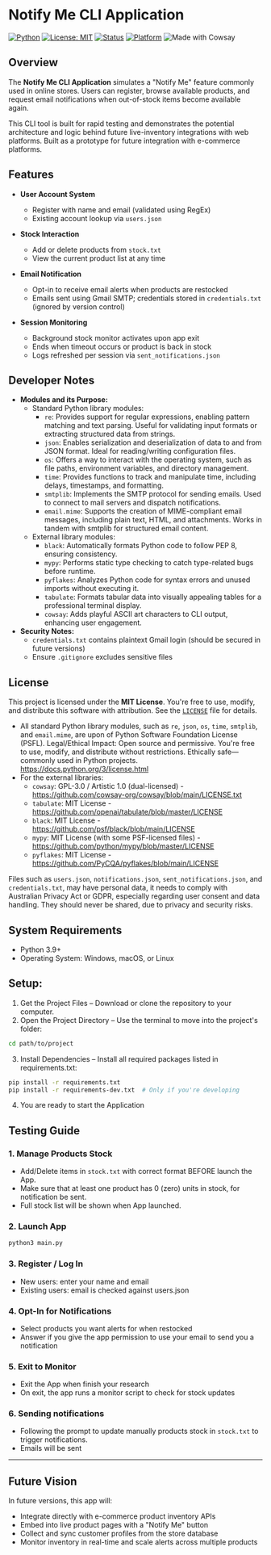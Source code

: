 # Notify Me CLI Application

[![Python](https://img.shields.io/badge/python-3.9+-blue.svg)](https://www.python.org/)
[![License: MIT](https://img.shields.io/badge/License-MIT-yellow.svg)](LICENSE)
[![Status](https://img.shields.io/badge/status-prototype-orange.svg)]()
[![Platform](https://img.shields.io/badge/platform-CLI-lightgrey.svg)]()
![Made with Cowsay](https://img.shields.io/badge/made%20with-cowsay-ff69b4?style=flat-square&logo=gnu&logoColor=white)

## Overview

The **Notify Me CLI Application** simulates a "Notify Me" feature commonly used in online stores. Users can register, browse available products, and request email notifications when out-of-stock items become available again.

This CLI tool is built for rapid testing and demonstrates the potential architecture and logic behind future live-inventory integrations with web platforms. Built as a prototype for future integration with e-commerce platforms.

## Features
- **User Account System**
  - Register with name and email (validated using RegEx)
  - Existing account lookup via `users.json`

- **Stock Interaction**
  - Add or delete products from `stock.txt`
  - View the current product list at any time

- **Email Notification**
  - Opt-in to receive email alerts when products are restocked
  - Emails sent using Gmail SMTP; credentials stored in `credentials.txt` (ignored by version control)

- **Session Monitoring**
  - Background stock monitor activates upon app exit
  - Ends when timeout occurs or product is back in stock
  - Logs refreshed per session via `sent_notifications.json`


## Developer Notes

- **Modules and its Purpose:** 
    - Standard Python library modules: 
        - `re`: Provides support for regular expressions, enabling pattern matching and text parsing. Useful for validating input formats or extracting structured data from strings.
        - `json`: Enables serialization and deserialization of data to and from JSON format. Ideal for reading/writing configuration files.
        - `os`: Offers a way to interact with the operating system, such as file paths, environment variables, and directory management.
        - `time`: Provides functions to track and manipulate time, including delays, timestamps, and formatting.
        - `smtplib`: Implements the SMTP protocol for sending emails. Used to connect to mail servers and dispatch notifications.
        - `email.mime`: Supports the creation of MIME-compliant email messages, including plain text, HTML, and attachments. Works in tandem with smtplib for structured email content.
    - External library modules:
        - `black`: Automatically formats Python code to follow PEP 8, ensuring consistency.
        - `mypy`: Performs static type checking to catch type-related bugs before runtime.
        - `pyflakes`: Analyzes Python code for syntax errors and unused imports without executing it.
        - `tabulate`: Formats tabular data into visually appealing tables for a professional terminal display.
        - `cowsay`: Adds playful ASCII art characters to CLI output, enhancing user engagement.
- **Security Notes:**  
  - `credentials.txt` contains plaintext Gmail login (should be secured in future versions)
  - Ensure `.gitignore` excludes sensitive files


## License

This project is licensed under the **MIT License**.  You're free to use, modify, and distribute this software with attribution. See the [`LICENSE`](LICENSE) file for details.

- All standard Python library modules, such as `re`, `json`, `os`, `time`, `smtplib`, and `email.mime`, are upon of Python Software Foundation License (PSFL). 
Legal/Ethical Impact: Open source and permissive. You're free to use, modify, and distribute without restrictions. Ethically safe—commonly used in Python projects. <https://docs.python.org/3/license.html>
- For the external libraries:
    - `cowsay`: GPL-3.0 / Artistic 1.0 (dual-licensed) - <https://github.com/cowsay-org/cowsay/blob/main/LICENSE.txt>
    - `tabulate`: MIT License - <https://github.com/openai/tabulate/blob/master/LICENSE>
    - `black`: MIT License - <https://github.com/psf/black/blob/main/LICENSE>
    - `mypy`: MIT License (with some PSF-licensed files) - <https://github.com/python/mypy/blob/master/LICENSE>
    - `pyflakes`: MIT License - <https://github.com/PyCQA/pyflakes/blob/main/LICENSE>

Files such as `users.json`, `notifications.json`, `sent_notifications.json`, and `credentials.txt`, may have personal data, it needs to comply with Australian Privacy Act or GDPR, especially regarding user consent and data handling. They should never be shared, due to privacy and security risks.

## System Requirements
- Python 3.9+
- Operating System: Windows, macOS, or Linux

## Setup:
1. Get the Project Files – Download or clone the repository to your computer.
2. Open the Project Directory – Use the terminal to move into the project's folder:
```bash
cd path/to/project
```
3. Install Dependencies – Install all required packages listed in requirements.txt:
```bash
pip install -r requirements.txt
pip install -r requirements-dev.txt  # Only if you're developing
```
4. You are ready to start the Application 

## Testing Guide

### 1. Manage Products Stock
- Add/Delete items in `stock.txt` with correct format BEFORE launch the App. 
- Make sure that at least one product has 0 (zero) units in stock, for notification be sent.
- Full stock list will be shown when App launched.

### 2. Launch App
```bash
python3 main.py
```
### 3. Register / Log In
- New users: enter your name and email
- Existing users: email is checked against users.json

### 4. Opt-In for Notifications
- Select products you want alerts for when restocked
- Answer if you give the app permission to use your email to send you a notification

### 5. Exit to Monitor
- Exit the App when finish your research
- On exit, the app runs a monitor script to check for stock updates

### 6. Sending notifications
- Following the prompt to update manually products stock in `stock.txt` to trigger notifications.
- Emails will be sent

---

## Future Vision
In future versions, this app will:
- Integrate directly with e-commerce product inventory APIs
- Embed into live product pages with a "Notify Me" button
- Collect and sync customer profiles from the store database
- Monitor inventory in real-time and scale alerts across multiple products